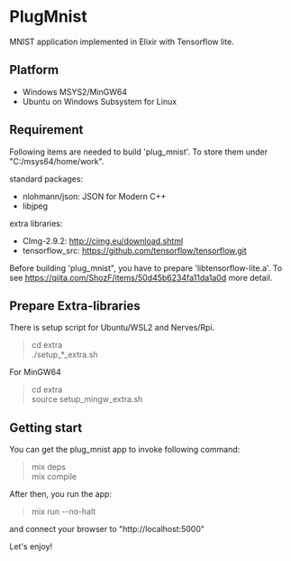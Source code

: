 # PlugMnist

MNIST application implemented in Elixir with Tensorflow lite.

## Platform
- Windows MSYS2/MinGW64
- Ubuntu on Windows Subsystem for Linux

## Requirement

Following items are needed to build 'plug_mnist'. To store them under "C:/msys64/home/work".

standard packages:
- nlohmann/json: JSON for Modern C++
- libjpeg

extra libraries:
- CImg-2.9.2:     http://cimg.eu/download.shtml
- tensorflow_src: https://github.com/tensorflow/tensorflow.git

Before building 'plug_mnist", you have to prepare 'libtensorflow-lite.a'.
To see https://qiita.com/ShozF/items/50d45b6234fa11da1a0d more detail.

## Prepare Extra-libraries
There is setup script for Ubuntu/WSL2 and Nerves/Rpi.

> cd extra<br>
./setup_*_extra.sh

For MinGW64

> cd extra<br>
source setup_mingw_extra.sh

## Getting start
You can get the plug_mnist app to invoke following command:

> mix deps<br>
mix compile

After then, you run the app:

> mix run --no-halt

and connect your browser to "http://localhost:5000"

Let's enjoy!
